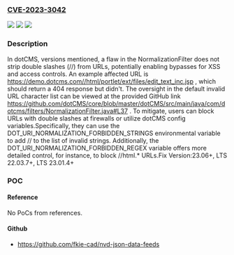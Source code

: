 ### [CVE-2023-3042](https://cve.mitre.org/cgi-bin/cvename.cgi?name=CVE-2023-3042)
![](https://img.shields.io/static/v1?label=Product&message=dotCMS%20core&color=blue)
![](https://img.shields.io/static/v1?label=Version&message=%3D%205.3.8%20&color=brighgreen)
![](https://img.shields.io/static/v1?label=Vulnerability&message=CWE-79%20Improper%20Neutralization%20of%20Input%20During%20Web%20Page%20Generation%20(XSS%20or%20'Cross-site%20Scripting')&color=brighgreen)

### Description

In dotCMS, versions mentioned, a flaw in the NormalizationFilter does not strip double slashes (//) from URLs, potentially enabling bypasses for XSS and access controls. An example affected URL is  https://demo.dotcms.com//html/portlet/ext/files/edit_text_inc.jsp , which should return a 404 response but didn't. The oversight in the default invalid URL character list can be viewed at the provided  GitHub link https://github.com/dotCMS/core/blob/master/dotCMS/src/main/java/com/dotcms/filters/NormalizationFilter.java#L37 . To mitigate, users can block URLs with double slashes at firewalls or utilize dotCMS config variables.Specifically, they can use the DOT_URI_NORMALIZATION_FORBIDDEN_STRINGS environmental variable to add // to the list of invalid strings. Additionally, the DOT_URI_NORMALIZATION_FORBIDDEN_REGEX variable offers more detailed control, for instance, to block //html.* URLs.Fix Version:23.06+, LTS 22.03.7+, LTS 23.01.4+

### POC

#### Reference
No PoCs from references.

#### Github
- https://github.com/fkie-cad/nvd-json-data-feeds

